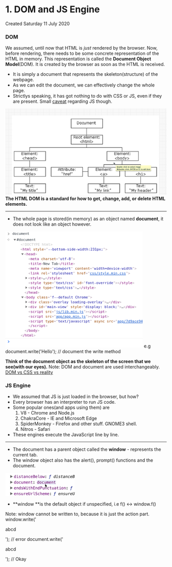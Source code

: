 # 1. DOM and JS Engine
Created Saturday 11 July 2020

### DOM
We assumed, until now that HTML is _just_ rendered by the browser. Now, before rendering, there needs to be some concrete representation of the HTML in memory. This representation is called the **Document Object Model**(DOM). It is created by the browser as soon as the HTML is received.

- It is simply a document that represents the skeleton(structure) of the webpage.
- As we can edit the document, we can effectively change the whole page.
- Strictlys speaking, it has got nothing to do with CSS or JS, even if they are present. Small [caveat](https://bitsofco.de/what-exactly-is-the-dom/) regarding JS though.

![](/assets/1_DOM_and_JS_Engine-image-1.png)
**The HTML DOM is a standard for how to get, change, add, or delete HTML elements.**

---

- The whole page is stored(in memory) as an object named **document**, it does not look like an object however.

![](/assets/1_DOM_and_JS_Engine-image-2.png)
e.g
document.write('Hello'); // document the write method

**Think of the **document** object as the skeleton of the screen that we see(with our eyes).**
Note: DOM and document are used interchangeably.
[DOM vs CSS vs reality](https://bitsofco.de/what-exactly-is-the-dom/#:~:text=This%20is%20because%20the%20DOM,styles%20applied%20to%20the%20element.)
### JS Engine

- We assumed that JS is just loaded in the browser, but how?
- Every browser has an interpreter to run JS code.
- Some popular ones(and apps using them) are
  1.  V8 - Chrome and Node.js
  2.  ChakraCore - IE and Microsoft Edge
  3.  SpiderMonkey - Firefox and other stuff. GNOME3 shell.
  4.  Nitros - Safari
- These engines execute the JavaScript line by line.

---

- The document has a parent object called the **window** - represents the current tab.
- The window object also has the alert(), prompt() functions and the document.

![](/assets/1_DOM_and_JS_Engine-image-3.png)

- **window **is the default object if unspecified, i.e f() ↔ window.f()

Note: window cannot be written to, because it is just the action part.
window.write('<p>abcd</p>'); // error
document.write('<p>abcd</p>'); // Okay
